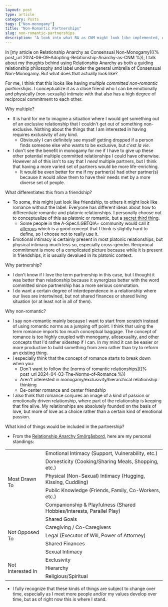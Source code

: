 ```yaml
---
layout: post
type: article
category: Posts
tags: ["Non-monogamy"]
title: "Non-Romantic Partnerships"
slug: non-romantic-partnerships
description: "A look into what RA as CNM might look like implemented, especially as an aromantic person."
---
```


In [my article on Relationship Anarchy as Consensual Non-Monogamy]({% post_url 2024-06-09-Adopting-Relationship-Anarchy-as-CNM %}), I talk about my thoughts behind using Relationship Anarchy as both a guiding relationship philosophy and label under the general umbrella of Consensual Non-Monogamy. But what does that actually look like?

For me, I think that this looks like having *multiple committed non-romantic partnerships*. I conceptualize it as a close friend who I can be emotionally and physically (non-sexually) intimate with that also has a high degree of reciprocal commitment to each other. 

Why multiple?
* It is hard for me to imagine a situation where I would get something out of an exclusive relationship that I couldn't get out of something non-exclusive. Nothing about the things that I am interested in having requires exclusivity of any kind.
    * Obviously I can definitely see myself getting dropped if a person finds someone else who wants to be exclusive, but *c'est la vie*.
* I don't see the benefit in monogamy for me if I have to give up these other potential multiple committed relationships I could have otherwise. However all of this isn't to say that I *need* multiple partners, but I think that having a more varied set of partners would be more life-enriching.
    * It would be even better for me if my partner(s) had other partner(s) because it would allow them to have their needs met by a more diverse set of people.

What differentiates this from a friendship?
* To some, this might just look like friendship, to others it might look like romance without the label. Everyone has different ideas about how to differentiate romantic and platonic relationships. I personally choose not to conceptualize of this as platonic or romantic, but a [secret third thing](https://knowyourmeme.com/memes/a-secret-third-thing). 
    * Some people in the A-Spec/LGBTQIA+ community would call it [alterous](https://lgbtqia.wiki/wiki/Alterous_Attraction) which is a good concept that I think is slightly hard to define, so I choose not to really use it.
* Emotional intimacy is certainly present in most platonic relationships, but physical intimacy much less so, especially cross-gender. Reciprocal commitment is more of a complicated picture because while it is present in friendships, it is usually devalued in its platonic context.

Why partnership?
* I don't know if I love the term partnership in this case, but I thought it was better than relationship because it synergizes better with the word committed since partnership has a more serious connotation.
* I do want a certain degree of interdependence in a relationship where our lives are intertwined, but not shared finances or shared living situation (or at least not in all of them).

Why non-romantic?
* I say non-romantic mainly because I want to start from scratch instead of using romantic norms as a jumping off point. I think that using the term romance imports too much conceptual baggage. The concept of romance is too highly coupled with monogamy, allosexuality, and other concepts that I'd rather sidestep if I can. In my mind it can be easier or more productive to build something from zero rather than try to reform an existing thing.
* I especially think that the concept of romance starts to break down when you:
    * Don't want to follow the [norms of romantic relationships]({% post_url 2024-04-03-The-Norms-of-Romance %})
    * Aren't interested in monogamy/exclusivity/hierarchical relationship thinking
    * De-center romance and center friendship
* I also think that romance conjures an image of a kind of passion or emotionally driven relationship, where part of the relationship is keeping that fire alive. My relationships are absolutely founded on the basis of love, but more of love as a choice rather than a certain kind of emotional passion.

What kind of things would be included in the partnership?
* From the [Relationship Anarchy Smörgåsbord](https://www.readyforpolyamory.com/post/the-relationship-anarchy-smorgasbord), here are my personal standings:

<table>
<tbody>
  <tr>
    <td rowspan="5" style="vertical-align: middle">Most Drawn To</td>
    <td>Emotional Intimacy (Support, Vulnerability, etc.)</td>
  </tr>
  <tr>
    <td>Domesticity (Cooking/Sharing Meals, Shopping, etc.)</td>
  </tr>
  <tr>
    <td>Physical (Non-Sexual) Intimacy (Hugging, Kissing, Cuddling)</td>
  </tr>
  <tr>
    <td>Public Knowledge (Friends, Family, Co-Workers, etc.)</td>
  </tr>
  <tr>
    <td>Companionship & Playfulness (Shared Hobbies/Interests, Parallel Play)</td>
  </tr>
  <tr>
    <td rowspan="5" style="vertical-align: middle">Not Opposed To</td>
    <td>Shared Goals</td>
  </tr>
  <tr>
    <td>Caregiving / Co-Caregivers</td>
  </tr>
  <tr>
    <td>Legal (Executor of Will, Power of Attorney)</td>
  </tr>
  <tr>
    <td>Shared Finances</td>
  </tr>
  <tr>
    <td>Sexual Intimacy</td>
  </tr>
  <tr>
    <td rowspan="3" style="vertical-align: middle">Not Interested In</td>
    <td>Exclusivity</td>
  </tr>
  <tr>
    <td>Hierarchy</td>
  </tr>
  <tr>
    <td>Religious/Spiritual</td>
  </tr>
</tbody>
</table>

* I fully recognize that these kinds of things are subject to change over time, especially as I meet more people and/or my values develop over time, but as of right now this is where I stand.